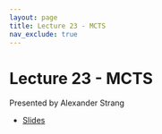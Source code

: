 ```yaml
---
layout: page
title: Lecture 23 - MCTS
nav_exclude: true
---
```


# Lecture 23 - MCTS

Presented by Alexander Strang

- [Slides](https://docs.google.com/presentation/d/11VRkDz4CMn7SAD0wb_Xao5WZih97Zi648g3Db-fvyOg/edit?usp=sharing)
